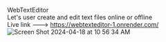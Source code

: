 WebTextEditor <br/>
Let's user create and edit text files online or offline <br/>
Live link ---> https://webtexteditor-1.onrender.com/
![Screen Shot 2024-04-18 at 10 56 34 AM](https://github.com/coopergriffin/WebTextEditor/assets/9081896/a5a51e9b-5671-423b-8dc3-37c55c06620b)
